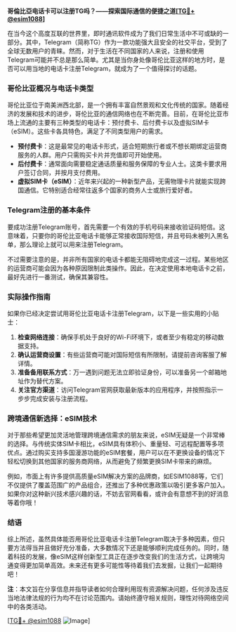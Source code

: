 **哥倫比亞电话卡可以注册TG吗？——探索国际通信的便捷之道[[TG💪+ @esim1088](https://t.me/s/esim1088)]**

在当今这个高度互联的世界里，即时通讯软件成为了我们日常生活中不可或缺的一部分。其中，Telegram（简称TG）作为一款功能强大且安全的社交平台，受到了全球无数用户的青睐。然而，对于生活在不同国家的人来说，注册和使用Telegram可能并不总是那么简单。尤其是当你身处像哥伦比亚这样的地方时，是否可以用当地的电话卡注册Telegram，就成为了一个值得探讨的话题。

### 哥伦比亚概况与电话卡类型

哥伦比亚位于南美洲西北部，是一个拥有丰富自然景观和文化传统的国家。随着经济的发展和技术的进步，哥伦比亚的通信网络也在不断完善。目前，在哥伦比亚市场上流通的主要有三种类型的电话卡：预付费卡、后付费卡以及虚拟SIM卡（eSIM）。这些卡各具特色，满足了不同类型用户的需求。

- **预付费卡**：这是最常见的电话卡形式，适合短期旅行者或不想长期绑定运营商服务的人群。用户只需购买卡片并充值即可开始使用。
- **后付费卡**：通常面向需要稳定通话质量和服务保障的专业人士。这类卡要求用户签订合同，并按月支付费用。
- **虚拟SIM卡（eSIM）**：近年来兴起的一种新型产品，无需物理卡片就能实现跨国通信。它特别适合经常往返多个国家的商务人士或旅行爱好者。

### Telegram注册的基本条件

要成功注册Telegram账号，首先需要一个有效的手机号码来接收验证码短信。这意味着，只要你的哥伦比亚电话卡能够正常接收国际短信，并且号码未被列入黑名单，那么理论上就可以用来注册Telegram。

不过需要注意的是，并非所有国家的电话卡都能无阻碍地完成这一过程。某些地区的运营商可能会因为各种原因限制此类操作。因此，在决定使用本地电话卡之前，最好先进行一番测试，确保其兼容性。

### 实际操作指南

如果你已经决定尝试用哥伦比亚电话卡注册Telegram，以下是一些实用的小贴士：

1. **检查网络连接**：确保手机处于良好的Wi-Fi环境下，或者至少有稳定的移动数据支持。
2. **确认运营商设置**：有些运营商可能对国际短信有所限制，请提前咨询客服了解详情。
3. **准备备用联系方式**：万一遇到问题无法立即验证身份，可以准备另一个邮箱地址作为替代方案。
4. **关注官方渠道**：访问Telegram官网获取最新版本的应用程序，并按照指示一步步完成安装与注册流程。

### 跨境通信新选择：eSIM技术

对于那些希望更加灵活地管理跨境通信需求的朋友来说，eSIM无疑是一个非常棒的选择。与传统实体SIM卡相比，eSIM具有体积小、重量轻、可远程配置等多项优点。通过购买支持多国漫游功能的eSIM套餐，用户可以在不更换设备的情况下轻松切换到其他国家的服务商网络，从而避免了频繁更换SIM卡带来的麻烦。

例如，市面上有许多提供高质量eSIM解决方案的品牌商，如ESIM1088等，它们不仅提供了覆盖范围广的产品组合，还推出了多种优惠政策以吸引更多客户加入。如果你对这种新兴技术感兴趣的话，不妨去官网看看，或许会有意想不到的好消息等着你哦！

### 结语

综上所述，虽然具体能否用哥伦比亚电话卡注册Telegram取决于多种因素，但只要方法得当并且做好充分准备，大多数情况下还是能够顺利完成任务的。同时，随着科技的发展，像eSIM这样创新型工具正在逐步改变我们的生活方式，让跨境沟通变得更加简单高效。未来还有更多可能性等待着我们去发掘，让我们一起期待吧！

**注**：本文旨在分享信息并指导读者如何合理利用现有资源解决问题，任何涉及违反当地法律法规的行为均不在讨论范围内。请始终遵守相关规则，理性对待网络空间中的各类活动。

[[TG💪+ @esim1088](https://t.me/s/esim1088) ![Image](https://i.postimg.cc/4NQfJmqS/Snipaste-2025-05-13-00-14-12.png)]